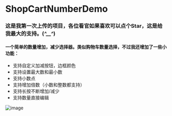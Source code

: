# ShopCartNumberDemo

### 这是我第一次上传的项目，各位看官如果喜欢可以点个Star，这是给我最大的支持。(*^__^*)
####  一个简单的数量增加，减少选择器。类似购物车数量选择，不过我还增加了一些小功能：
* 支持自定义加减按钮，边框颜色
* 支持设置最大数和最小数
* 支持小数点
* 支持增加倍数（小数和整数都支持）
* 支持长按不断增加/减少
* 支持数量直接编辑


![image](https://github.com/JW-chenjingwei/ShopCartNumberDemo/blob/master/show.gif)

